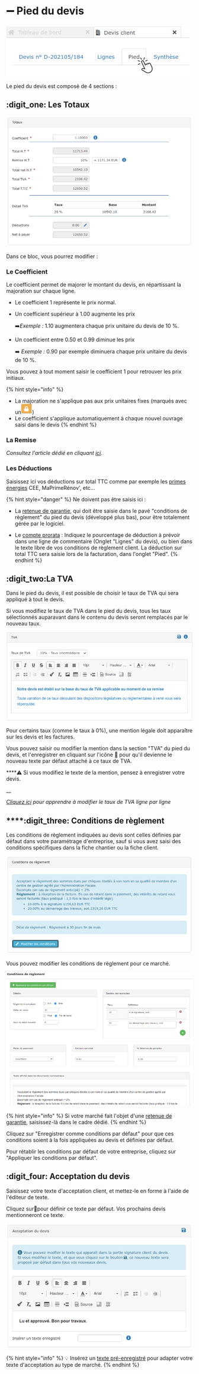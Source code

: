 # ➖ Pied du devis

![](../../../.gitbook/assets/screenshot-107-.png)

Le pied du devis est composé de 4 sections :

## :digit_one: Les Totaux

![](../../../.gitbook/assets/screenshot-44-.png)

Dans ce bloc, vous pourrez modifier : 

### Le Coefficient

Le coefficient permet de majorer le montant du devis, en répartissant la majoration sur chaque ligne.

* Le coefficient 1 représente le prix normal.
*   Un coefficient supérieur à 1.00  augmente les prix

    :arrow_right:_Exemple :_ 1.10 augmentera chaque prix unitaire du devis de 10 %.
*   Un coefficient entre 0.50 et 0.99 diminue les prix

    :arrow_right: _Exemple :_ 0.90 par exemple diminuera chaque prix unitaire du devis de 10 %.

Vous pouvez à tout moment saisir le coefficient 1 pour retrouver les prix initiaux.

{% hint style="info" %}
* La majoration ne s'applique pas aux prix unitaires fixes (marqués avec un![](../../../.gitbook/assets/screenshot-40-.png))
* Le coefficient s'applique automatiquement à chaque nouvel ouvrage saisi dans le devis
{% endhint %}

### La Remise

_Consultez l'article dédié en cliquant _[_ici_](remise.md)_._

### Les Déductions

Saisissez ici vos déductions sur total TTC comme par exemple les [primes énergies](deductions-complementaires/autres-deductions.md) CEE, MaPrimeRénov', etc...

{% hint style="danger" %}
Ne doivent pas être saisis ici :

*   La [retenue de garantie](deductions-complementaires/retenue-de-garantie.md), qui doit être saisie dans le pavé "conditions de règlement" du pied du devis (développé plus bas), pour être totalement gérée par le logiciel.


* Le [compte prorata](deductions-complementaires/le-compte-prorata.md) : Indiquez le pourcentage de déduction à prévoir dans une ligne de commentaire (Onglet "Lignes" du devis), ou bien dans le texte libre de vos conditions de règlement client. La déduction sur total TTC sera saisie lors de la facturation, dans l'onglet "Pied".
{% endhint %}

## :digit_two:La TVA

Dans le pied du devis, il est possible de choisir le taux de TVA qui sera appliqué à tout le devis.

Si vous modifiez le taux de TVA dans le pied du devis, tous les taux sélectionnés auparavant dans le contenu du devis seront remplacés par le nouveau taux.

![](../../../.gitbook/assets/screenshot-43-.png)

Pour certains taux (comme le taux à 0%), une mention légale doit apparaître sur les devis et les factures.

Vous pouvez saisir ou modifier la mention dans la section "TVA" du pied du devis, et l'enregistrer en cliquant sur l'icône :floppy_disk: pour qu'il devienne le nouveau texte par défaut attaché à ce taux de TVA.

****:warning: Si vous modifiez le texte de la mention, pensez à enregistrer votre devis.

__

__[_Cliquez ici_](tva-multiple.md)_ pour apprendre à modifier le taux de TVA ligne par ligne_

## ****:digit_three: **Conditions de règlement**

Les conditions de règlement indiquées au devis sont celles définies par défaut dans votre paramétrage d'entreprise, sauf si vous avez saisi des conditions spécifiques dans la fiche chantier ou la fiche client.

![](../../../.gitbook/assets/screenshot-42-.png)

Vous pouvez modifier les conditions de règlement pour ce marché.

![](../../../.gitbook/assets/screenshot-143-.png)

{% hint style="info" %}
Si votre marché fait l'objet d'une [retenue de garantie](deductions-complementaires/retenue-de-garantie.md), saisissez-là dans le cadre dédié.
{% endhint %}

Cliquez sur "Enregistrer comme conditions par défaut" pour que ces conditions soient à la fois appliquées au devis et définies par défaut.

Pour rétablir les conditions par défaut de votre entreprise, cliquez sur "Appliquer les conditions par défaut".



## :digit_four: Acceptation du devis

Saisissez votre texte d'acceptation client, et mettez-le en forme à l'aide de l'éditeur de texte.

Cliquez sur:floppy_disk:pour définir ce texte par défaut. Vos prochains devis mentionneront ce texte.

![](../../../.gitbook/assets/screenshot-41-.png)

{% hint style="info" %}
:bulb: Insérez un [texte pré-enregistré](../../../les-plus-du-logiciel/bibliotheque-de-textes.md) pour adapter votre texte d'acceptation au type de marché.
{% endhint %}

